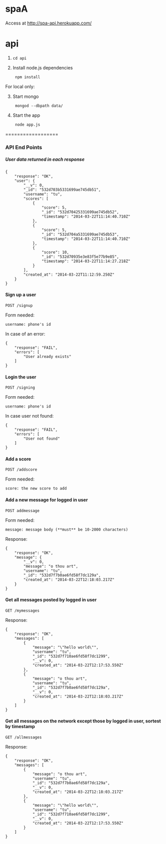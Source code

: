 spaA
===

Access at
http://spa-api.herokuapp.com/

api
====

1. `cd api`

2. Install node.js dependencies

        npm install

For local only:

3. Start mongo

        mongod --dbpath data/

4. Start the app

        node app.js

==================

### API End Points

##### User data returned in each response

    {
        "response": "OK",
        "user": {
            "__v": 0,
            "_id": "532d703b5331699ae745db51",
            "username": "tu",
            "scores": [
                {
                    "score": 5,
                    "_id": "532d70425331699ae745db52",
                    "timestamp": "2014-03-22T11:14:40.710Z"
                },
                {
                    "score": 5,
                    "_id": "532d704a5331699ae745db53",
                    "timestamp": "2014-03-22T11:14:40.710Z"
                },
                {
                    "score": 10,
                    "_id": "532d70935e3e83f5e77b9e85",
                    "timestamp": "2014-03-22T11:14:27.218Z"
                }
            ],
            "created_at": "2014-03-22T11:12:59.250Z"
        }
    }

#### Sign up a user

`POST /signup`

Form needed:

    username: phone's id

In case of an error:

    {
        "response": "FAIL",
        "errors": [
            "User already exists"
        ]
    }

#### Login the user

`POST /signing`

Form needed:

    username: phone's id

In case user not found:

    {
        "response": "FAIL",
        "errors": [
            "User not found"
        ]
    }

#### Add a score

`POST /addscore`

Form needed:

    score: the new score to add

#### Add a new message for logged in user

`POST addmessage`

Form needed:

    message: message body (**must** be 10-2000 characters)

Response:

    {
        "response": "OK",
        "message": {
            "__v": 0,
            "message": "o thou art",
            "username": "tu",
            "_id": "532d7f7b0ae6fd58f7dc129a",
            "created_at": "2014-03-22T12:18:03.217Z"
        }
    }

#### Get all messages posted by logged in user

`GET /mymessages`

Response:

    {
        "response": "OK",
        "messages": [
            {
                "message": "\"hello world\"",
                "username": "tu",
                "_id": "532d7f710ae6fd58f7dc1299",
                "__v": 0,
                "created_at": "2014-03-22T12:17:53.550Z"
            },
            {
                "message": "o thou art",
                "username": "tu",
                "_id": "532d7f7b0ae6fd58f7dc129a",
                "__v": 0,
                "created_at": "2014-03-22T12:18:03.217Z"
            }
        ]
    }

#### Get all messages on the network except those by logged in user, sortest by timestamp

`GET /allmessages`

Response:

    {
        "response": "OK",
        "messages": [
            {
                "message": "o thou art",
                "username": "tu",
                "_id": "532d7f7b0ae6fd58f7dc129a",
                "__v": 0,
                "created_at": "2014-03-22T12:18:03.217Z"
            },
            {
                "message": "\"hello world\"",
                "username": "tu",
                "_id": "532d7f710ae6fd58f7dc1299",
                "__v": 0,
                "created_at": "2014-03-22T12:17:53.550Z"
            }
        ]
    }
